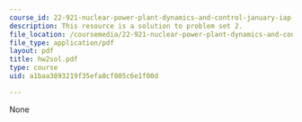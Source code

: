 ```yaml
---
course_id: 22-921-nuclear-power-plant-dynamics-and-control-january-iap-2006
description: This resource is a solution to problem set 2.
file_location: /coursemedia/22-921-nuclear-power-plant-dynamics-and-control-january-iap-2006/a1baa3893219f35efa8cf805c6e1f00d_hw2sol.pdf
file_type: application/pdf
layout: pdf
title: hw2sol.pdf
type: course
uid: a1baa3893219f35efa8cf805c6e1f00d

---
```

None